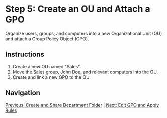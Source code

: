 # Step 5: Create an OU and Attach a GPO

Organize users, groups, and computers into a new Organizational Unit (OU) and attach a Group Policy Object (GPO).

## Instructions

1. Create a new OU named "Sales".
2. Move the Sales group, John Doe, and relevant computers into the OU.
3. Create and link a new GPO to the OU.

## Navigation

[Previous: Create and Share Department Folder](step4.md) | [Next: Edit GPO and Apply Rules](step6.md)

